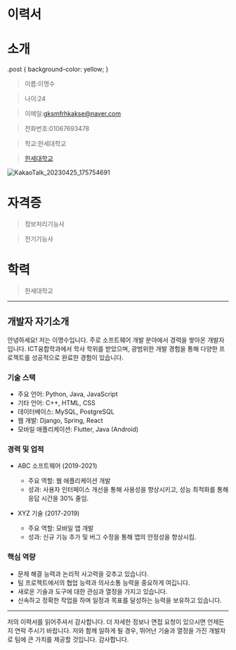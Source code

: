 <!-- Heading -->
# 이력서 

<!-- Heading -->
# 소개 
.post {
  background-color: yellow;
}

>이름:이명수

>나이:24

>이메일:gksmfrhkakse@naver.com

>전화번호:01067693478

>학교:한세대학교
<!--Link -->
>[한세대학교](https://portal.hansei.ac.kr/)

<!-- Image -->
![KakaoTalk_20230425_175754691](https://user-images.githubusercontent.com/130300455/234235302-91bd318e-227e-405e-bbdd-56dc94b6e037.jpg)

<!-- Heading -->
# 자격증 

>정보처리기능사

>전기기능사

<!--Heading -->
# 학력 
>한세대학교

---

## 개발자 자기소개

안녕하세요! 저는 이명수입니다. 주로 소프트웨어 개발 분야에서 경력을 쌓아온 개발자입니다. ICT융합학과에서 학사 학위를 받았으며, 광범위한 개발 경험을 통해 다양한 프로젝트를 성공적으로 완료한 경험이 있습니다.

### 기술 스택

- 주요 언어: Python, Java, JavaScript
- 기타 언어: C++, HTML, CSS
- 데이터베이스: MySQL, PostgreSQL
- 웹 개발: Django, Spring, React
- 모바일 애플리케이션: Flutter, Java (Android)

### 경력 및 업적

- ABC 소프트웨어 (2019-2021)
  - 주요 역할: 웹 애플리케이션 개발
  - 성과: 사용자 인터페이스 개선을 통해 사용성을 향상시키고, 성능 최적화를 통해 응답 시간을 30% 줄임.

- XYZ 기술 (2017-2019)
  - 주요 역할: 모바일 앱 개발
  - 성과: 신규 기능 추가 및 버그 수정을 통해 앱의 안정성을 향상시킴.

### 핵심 역량

- 문제 해결 능력과 논리적 사고력을 갖추고 있습니다.
- 팀 프로젝트에서의 협업 능력과 의사소통 능력을 중요하게 여깁니다.
- 새로운 기술과 도구에 대한 관심과 열정을 가지고 있습니다.
- 신속하고 정확한 작업을 하며 일정과 목표를 달성하는 능력을 보유하고 있습니다.

---

저의 이력서를 읽어주셔서 감사합니다. 더 자세한 정보나 면접 요청이 있으시면 언제든지 연락 주시기 바랍니다. 저와 함께 일하게 될 경우, 뛰어난 기술과 열정을 가진 개발자로 팀에 큰 가치를 제공할 것입니다. 감사합니다.

